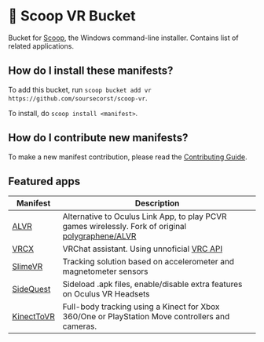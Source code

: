 # 🥽 Scoop VR Bucket 
<!-- Uncomment the following line after replacing placeholders -->
<!-- [![Build Status](https://ci.appveyor.com/api/projects/status/<appveyor-badge-id>?svg=true)](https://ci.appveyor.com/project/<username>/<bucketname> "Build Status") [![Excavator](https://github.com/<username>/<bucketname>/actions/workflows/excavator.yml/badge.svg)](https://github.com/<username>/<bucketname>/actions/workflows/excavator.yml) -->
Bucket for [Scoop](https://scoop.sh), the Windows command-line installer.
Contains list of related applications.

How do I install these manifests?
---------------------------------

To add this bucket, run `scoop bucket add vr https://github.com/soursecorst/scoop-vr`. 

To install, do `scoop install <manifest>`.

How do I contribute new manifests?
----------------------------------

To make a new manifest contribution, please read the [Contributing Guide](https://github.com/ScoopInstaller/.github/blob/main/.github/CONTRIBUTING.md).

<!-- To use this template

- Modify the Readme.md and the bin/auto-pr.ps1 files accordingly.
- Enable GitHub Actions for this repository.
- Login to AppVeyor and import this repository. -->

## Featured apps

| Manifest | Description |
|----------|-------------|
| [ALVR](https://github.com/alvr-org/ALVR) | Alternative to Oculus Link App, to play PCVR games wirelessly. Fork of original [polygraphene/ALVR](https://github.com/polygraphene/ALVR) |
| [VRCX](https://github.com/pypy-vrc/VRCX) | VRChat assistant. Using unnoficial [VRC API](https://github.com/vrchatapi) |
| [SlimeVR](https://github.com/SlimeVR/SlimeVR-Server) | Tracking solution based on accelerometer and magnetometer sensors |
| [SideQuest](https://github.com/SideQuestVR/SideQuest) | Sideload .apk files, enable/disable extra features on Oculus VR Headsets |
| [KinectToVR](https://github.com/KinectToVR/KinectToVR) | Full-body tracking using a Kinect for Xbox 360/One or PlayStation Move controllers and cameras. |

